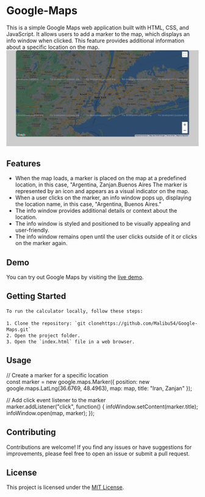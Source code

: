 # Google-Maps

This is a simple Google Maps web application built with HTML, CSS, and JavaScript. It allows users to add a marker to the map, which displays an info window when clicked. This feature provides additional information about a specific location on the map. <br>
![Calculator Screenshot](/img/Maps.png)

## Features

- When the map loads, a marker is placed on the map at a predefined location, in this case, "Argentina, Zanjan.Buenos Aires
The marker is represented by an icon and appears as a visual indicator on the map.
- When a user clicks on the marker, an info window pops up, displaying the location name, in this case, "Argentina, Buenos Aires."
- The info window provides additional details or context about the location.
- The info window is styled and positioned to be visually appealing and user-friendly.
- The info window remains open until the user clicks outside of it or clicks on the marker again.

## Demo

You can try out Google Maps by visiting the [live demo](https://amazingooglemaps.netlify.app/).

## Getting Started

    To run the calculator locally, follow these steps:

    1. Clone the repository: `git clonehttps://github.com/Malibu54/Google-Maps.git`
    2. Open the project folder.
    3. Open the `index.html` file in a web browser.

## Usage

// Create a marker for a specific location <br>
const marker = new google.maps.Marker({
    position: new google.maps.LatLng(36.6769, 48.4963),
    map: map,
    title: "Iran, Zanjan"
});

// Add click event listener to the marker<br>
marker.addListener("click", function() {
    infoWindow.setContent(marker.title);
    infoWindow.open(map, marker);
});




## Contributing

Contributions are welcome! If you find any issues or have suggestions for improvements, please feel free to open an issue or submit a pull request.

## License

This project is licensed under the [MIT License](LICENSE).

